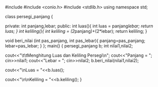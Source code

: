 #include <iostream>
#include <conio.h>
#include <stdlib.h>
using namespace std;

class persegi_panjang {

private:
    int panjang,lebar;
public:
int luas(){
int luas = panjang*lebar;
return luas;
}
int keliling(){
int keliling = (2*panjang)+(2*lebar);
return keliling;
}

void beri_nilai (int pas_panjang, int pas_lebar){
    panjang=pas_panjang; lebar=pas_lebar;
}
};
main() {
    persegi_panjang b;
int nilai1,nilai2;


cout<<"\t\tMenghitung Luas dan Keliling Persegi\n";
cout<<"Panjang = ";
cin>>nilai1;
cout<<"Lebar = ";
cin>>nilai2;
b.beri_nilai(nilai1,nilai2);

cout<<"\nLuas = "<<b.luas();

cout<<"\n\nKeliling = "<<b.keliling();
}
